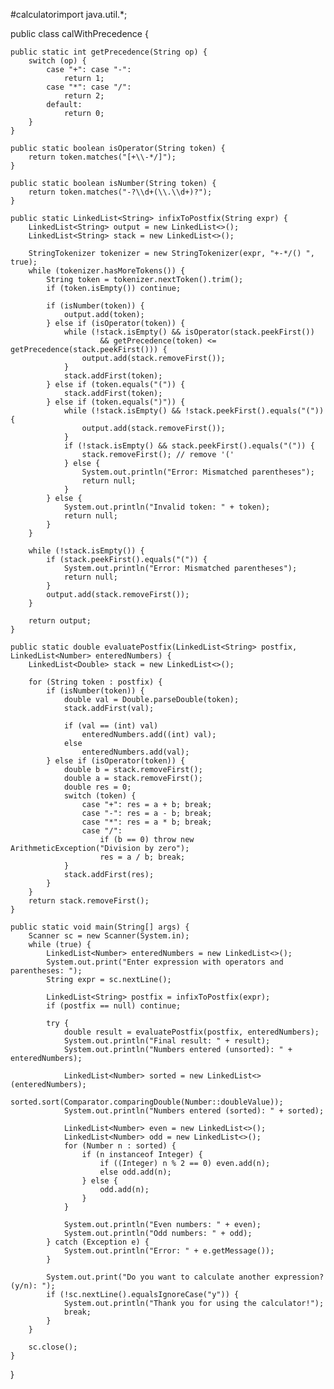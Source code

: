 #calculatorimport java.util.*;

public class calWithPrecedence {

    public static int getPrecedence(String op) {
        switch (op) {
            case "+": case "-":
                return 1;
            case "*": case "/":
                return 2;
            default:
                return 0;
        }
    }

    public static boolean isOperator(String token) {
        return token.matches("[+\\-*/]");
    }

    public static boolean isNumber(String token) {
        return token.matches("-?\\d+(\\.\\d+)?");
    }

    public static LinkedList<String> infixToPostfix(String expr) {
        LinkedList<String> output = new LinkedList<>();
        LinkedList<String> stack = new LinkedList<>();

        StringTokenizer tokenizer = new StringTokenizer(expr, "+-*/() ", true);
        while (tokenizer.hasMoreTokens()) {
            String token = tokenizer.nextToken().trim();
            if (token.isEmpty()) continue;

            if (isNumber(token)) {
                output.add(token);
            } else if (isOperator(token)) {
                while (!stack.isEmpty() && isOperator(stack.peekFirst())
                        && getPrecedence(token) <= getPrecedence(stack.peekFirst())) {
                    output.add(stack.removeFirst());
                }
                stack.addFirst(token);
            } else if (token.equals("(")) {
                stack.addFirst(token);
            } else if (token.equals(")")) {
                while (!stack.isEmpty() && !stack.peekFirst().equals("(")) {
                    output.add(stack.removeFirst());
                }
                if (!stack.isEmpty() && stack.peekFirst().equals("(")) {
                    stack.removeFirst(); // remove '('
                } else {
                    System.out.println("Error: Mismatched parentheses");
                    return null;
                }
            } else {
                System.out.println("Invalid token: " + token);
                return null;
            }
        }

        while (!stack.isEmpty()) {
            if (stack.peekFirst().equals("(")) {
                System.out.println("Error: Mismatched parentheses");
                return null;
            }
            output.add(stack.removeFirst());
        }

        return output;
    }

    public static double evaluatePostfix(LinkedList<String> postfix, LinkedList<Number> enteredNumbers) {
        LinkedList<Double> stack = new LinkedList<>();

        for (String token : postfix) {
            if (isNumber(token)) {
                double val = Double.parseDouble(token);
                stack.addFirst(val);

                if (val == (int) val)
                    enteredNumbers.add((int) val);
                else
                    enteredNumbers.add(val);
            } else if (isOperator(token)) {
                double b = stack.removeFirst();
                double a = stack.removeFirst();
                double res = 0;
                switch (token) {
                    case "+": res = a + b; break;
                    case "-": res = a - b; break;
                    case "*": res = a * b; break;
                    case "/":
                        if (b == 0) throw new ArithmeticException("Division by zero");
                        res = a / b; break;
                }
                stack.addFirst(res);
            }
        }
        return stack.removeFirst();
    }

    public static void main(String[] args) {
        Scanner sc = new Scanner(System.in);
        while (true) {
            LinkedList<Number> enteredNumbers = new LinkedList<>();
            System.out.print("Enter expression with operators and parentheses: ");
            String expr = sc.nextLine();

            LinkedList<String> postfix = infixToPostfix(expr);
            if (postfix == null) continue;

            try {
                double result = evaluatePostfix(postfix, enteredNumbers);
                System.out.println("Final result: " + result);
                System.out.println("Numbers entered (unsorted): " + enteredNumbers);

                LinkedList<Number> sorted = new LinkedList<>(enteredNumbers);
                sorted.sort(Comparator.comparingDouble(Number::doubleValue));
                System.out.println("Numbers entered (sorted): " + sorted);

                LinkedList<Number> even = new LinkedList<>();
                LinkedList<Number> odd = new LinkedList<>();
                for (Number n : sorted) {
                    if (n instanceof Integer) {
                        if ((Integer) n % 2 == 0) even.add(n);
                        else odd.add(n);
                    } else {
                        odd.add(n);
                    }
                }

                System.out.println("Even numbers: " + even);
                System.out.println("Odd numbers: " + odd);
            } catch (Exception e) {
                System.out.println("Error: " + e.getMessage());
            }

            System.out.print("Do you want to calculate another expression? (y/n): ");
            if (!sc.nextLine().equalsIgnoreCase("y")) {
                System.out.println("Thank you for using the calculator!");
                break;
            }
        }

        sc.close();
    }
}
